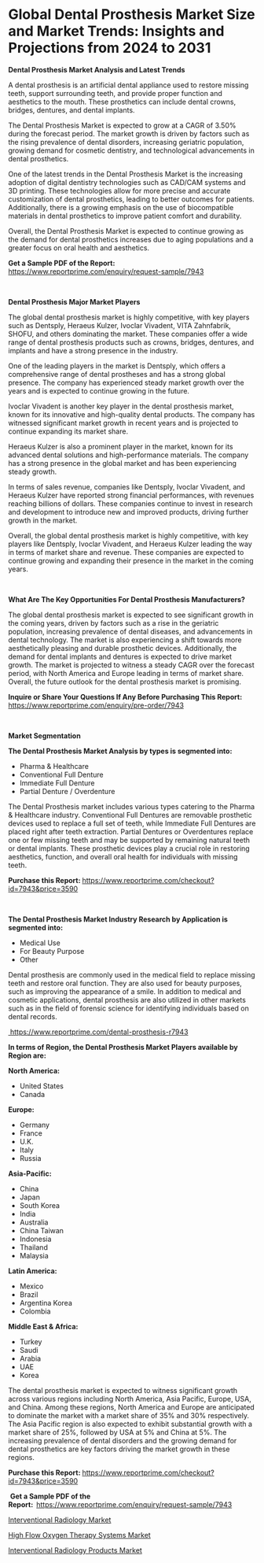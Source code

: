 <p><h1>Global Dental Prosthesis Market Size and Market Trends: Insights and Projections from 2024 to 2031</h1></p><p><strong>Dental Prosthesis Market Analysis and Latest Trends</strong></p>
<p><p>A dental prosthesis is an artificial dental appliance used to restore missing teeth, support surrounding teeth, and provide proper function and aesthetics to the mouth. These prosthetics can include dental crowns, bridges, dentures, and dental implants.</p><p>The Dental Prosthesis Market is expected to grow at a CAGR of 3.50% during the forecast period. The market growth is driven by factors such as the rising prevalence of dental disorders, increasing geriatric population, growing demand for cosmetic dentistry, and technological advancements in dental prosthetics.</p><p>One of the latest trends in the Dental Prosthesis Market is the increasing adoption of digital dentistry technologies such as CAD/CAM systems and 3D printing. These technologies allow for more precise and accurate customization of dental prosthetics, leading to better outcomes for patients. Additionally, there is a growing emphasis on the use of biocompatible materials in dental prosthetics to improve patient comfort and durability.</p><p>Overall, the Dental Prosthesis Market is expected to continue growing as the demand for dental prosthetics increases due to aging populations and a greater focus on oral health and aesthetics.</p></p>
<p><strong>Get a Sample PDF of the Report:&nbsp;</strong> <a href="https://www.reportprime.com/enquiry/request-sample/7943">https://www.reportprime.com/enquiry/request-sample/7943</a></p>
<p>&nbsp;</p>
<p><strong>Dental Prosthesis Major Market Players</strong></p>
<p><p>The global dental prosthesis market is highly competitive, with key players such as Dentsply, Heraeus Kulzer, Ivoclar Vivadent, VITA Zahnfabrik, SHOFU, and others dominating the market. These companies offer a wide range of dental prosthesis products such as crowns, bridges, dentures, and implants and have a strong presence in the industry.</p><p>One of the leading players in the market is Dentsply, which offers a comprehensive range of dental prostheses and has a strong global presence. The company has experienced steady market growth over the years and is expected to continue growing in the future.</p><p>Ivoclar Vivadent is another key player in the dental prosthesis market, known for its innovative and high-quality dental products. The company has witnessed significant market growth in recent years and is projected to continue expanding its market share.</p><p>Heraeus Kulzer is also a prominent player in the market, known for its advanced dental solutions and high-performance materials. The company has a strong presence in the global market and has been experiencing steady growth.</p><p>In terms of sales revenue, companies like Dentsply, Ivoclar Vivadent, and Heraeus Kulzer have reported strong financial performances, with revenues reaching billions of dollars. These companies continue to invest in research and development to introduce new and improved products, driving further growth in the market.</p><p>Overall, the global dental prosthesis market is highly competitive, with key players like Dentsply, Ivoclar Vivadent, and Heraeus Kulzer leading the way in terms of market share and revenue. These companies are expected to continue growing and expanding their presence in the market in the coming years.</p></p>
<p>&nbsp;</p>
<p><strong>What Are The Key Opportunities For Dental Prosthesis Manufacturers?</strong></p>
<p><p>The global dental prosthesis market is expected to see significant growth in the coming years, driven by factors such as a rise in the geriatric population, increasing prevalence of dental diseases, and advancements in dental technology. The market is also experiencing a shift towards more aesthetically pleasing and durable prosthetic devices. Additionally, the demand for dental implants and dentures is expected to drive market growth. The market is projected to witness a steady CAGR over the forecast period, with North America and Europe leading in terms of market share. Overall, the future outlook for the dental prosthesis market is promising.</p></p>
<p><strong>Inquire or Share Your Questions If Any Before Purchasing This Report:</strong> <a href="https://www.reportprime.com/enquiry/pre-order/7943">https://www.reportprime.com/enquiry/pre-order/7943</a></p>
<p>&nbsp;</p>
<p><strong>Market Segmentation</strong></p>
<p><strong>The Dental Prosthesis Market Analysis by types is segmented into:</strong></p>
<p><ul><li>Pharma & Healthcare</li><li>Conventional Full Denture</li><li>Immediate Full Denture</li><li>Partial Denture / Overdenture</li></ul></p>
<p><p>The Dental Prosthesis market includes various types catering to the Pharma & Healthcare industry. Conventional Full Dentures are removable prosthetic devices used to replace a full set of teeth, while Immediate Full Dentures are placed right after teeth extraction. Partial Dentures or Overdentures replace one or few missing teeth and may be supported by remaining natural teeth or dental implants. These prosthetic devices play a crucial role in restoring aesthetics, function, and overall oral health for individuals with missing teeth.</p></p>
<p><strong>Purchase this Report:&nbsp;</strong><a href="https://www.reportprime.com/checkout?id=7943&price=3590">https://www.reportprime.com/checkout?id=7943&price=3590</a></p>
<p>&nbsp;</p>
<p><strong>The Dental Prosthesis Market Industry Research by Application is segmented into:</strong></p>
<p><ul><li>Medical Use</li><li>For Beauty Purpose</li><li>Other</li></ul></p>
<p><p>Dental prosthesis are commonly used in the medical field to replace missing teeth and restore oral function. They are also used for beauty purposes, such as improving the appearance of a smile. In addition to medical and cosmetic applications, dental prosthesis are also utilized in other markets such as in the field of forensic science for identifying individuals based on dental records.</p></p>
<p><a href="https://www.reportprime.com/dental-prosthesis-r7943">&nbsp;https://www.reportprime.com/dental-prosthesis-r7943</a></p>
<p><strong>In terms of Region, the Dental Prosthesis Market Players available by Region are:</strong></p>
<p>
    <p> <strong> North America: </strong>
        <ul>
            <li>United States</li>
            <li>Canada</li>
        </ul>
        </p> 
    <p> <strong> Europe: </strong>
        <ul>
            <li>Germany</li>
            <li>France</li>
            <li>U.K.</li>
            <li>Italy</li>
            <li>Russia</li>
        </ul>
        </p> 
    <p> <strong> Asia-Pacific: </strong>
        <ul>
            <li>China</li>
            <li>Japan</li>
            <li>South Korea</li>
            <li>India</li>
            <li>Australia</li>
            <li>China Taiwan</li>
            <li>Indonesia</li>
            <li>Thailand</li>
            <li>Malaysia</li>
        </ul>
        </p> 
    <p> <strong> Latin America: </strong>
        <ul>
            <li>Mexico</li>
            <li>Brazil</li>
            <li>Argentina Korea</li>
            <li>Colombia</li>
        </ul>
        </p> 
    <p> <strong> Middle East & Africa: </strong>
        <ul>
            <li>Turkey</li>
            <li>Saudi</li>
            <li>Arabia</li>
            <li>UAE</li>
            <li>Korea</li>
        </ul>
    </p>
    </p>
<p><p>The dental prosthesis market is expected to witness significant growth across various regions including North America, Asia Pacific, Europe, USA, and China. Among these regions, North America and Europe are anticipated to dominate the market with a market share of 35% and 30% respectively. The Asia Pacific region is also expected to exhibit substantial growth with a market share of 25%, followed by USA at 5% and China at 5%. The increasing prevalence of dental disorders and the growing demand for dental prosthetics are key factors driving the market growth in these regions.</p></p>
<p><strong>Purchase this Report: </strong><a href="https://www.reportprime.com/checkout?id=7943&price=3590">https://www.reportprime.com/checkout?id=7943&price=3590</a></p>
<p>&nbsp;<strong>Get a Sample PDF of the Report:&nbsp;&nbsp;</strong><a href="https://www.reportprime.com/enquiry/request-sample/7943">https://www.reportprime.com/enquiry/request-sample/7943</a></p>
<p><strong></strong></p>
<p><p><a href="https://github.com/jodemen/Market-Research-Report-List-4/blob/main/interventional-radiology-market.md">Interventional Radiology Market</a></p><p><a href="https://medium.com/@lrusselljames32024/high-flow-oxygen-therapy-systems-market-share-size-trends-industry-analysis-report-by-type-by-4b614f2efa50">High Flow Oxygen Therapy Systems Market</a></p><p><a href="https://github.com/RyleeBauch2023/Market-Research-Report-List-2/blob/main/interventional-radiology-products-market.md">Interventional Radiology Products Market</a></p></p>